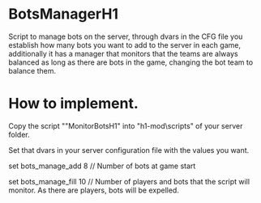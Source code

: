 # BotsManagerH1
Script to manage bots on the server, through dvars in the CFG file you establish how many bots you want to add to the server in each game, additionally it has a manager that monitors that the teams are always balanced as long as there are bots in the game, changing the bot team to balance them.

# How to implement.

Copy the script ""MonitorBotsH1" into "h1-mod\scripts" of your server folder.

Set that dvars in your server configuration file with the values you want.

set bots_manage_add 8 // Number of bots at game start

set bots_manage_fill 10 // Number of players and bots that the script will monitor. As there are players, bots will be expelled.
